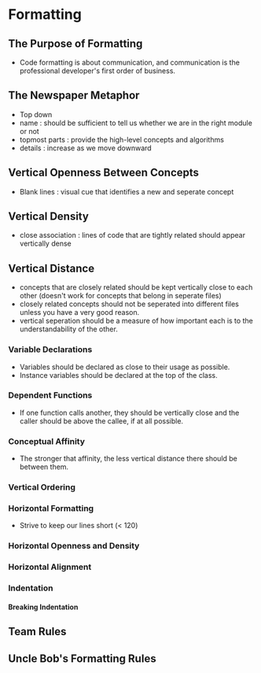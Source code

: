# Formatting
## The Purpose of Formatting
- Code formatting is about communication, and communication is the professional developer's first order of business.

## The Newspaper Metaphor
- Top down
- name : should be sufficient to tell us whether we are in the right module or not
- topmost parts : provide the high-level concepts and algorithms
- details : increase as we move downward

## Vertical Openness Between Concepts
- Blank lines : visual cue that identifies a new and seperate concept

## Vertical Density
- close association : lines of code that are tightly related should appear vertically dense

## Vertical Distance
- concepts that are closely related should be kept vertically close to each other (doesn't work for concepts that belong in seperate files)
- closely related concepts should not be seperated into different files unless you have a very good reason.
- vertical seperation should be a measure of how important each is to the understandability of the other.
### Variable Declarations
- Variables should be declared as close to their usage as possible.
- Instance variables should be declared at the top of the class.
### Dependent Functions
- If one function calls another, they should be vertically close and the caller should be above the callee, if at all possible.
### Conceptual Affinity
- The stronger that affinity, the less vertical distance there should be between them.
### Vertical Ordering

### Horizontal Formatting
- Strive to keep our lines short (< 120)

### Horizontal Openness and Density
### Horizontal Alignment

### Indentation
#### Breaking Indentation

## Team Rules
## Uncle Bob's Formatting Rules
